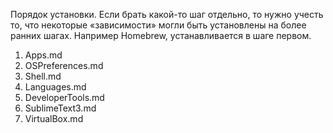 Порядок установки. Если брать какой-то шаг отдельно, то нужно учесть то, что некоторые «зависимости» могли быть установлены на более ранних шагах. Например Homebrew, устанавливается в шаге первом.

1. Apps.md
2. OSPreferences.md
3. Shell.md
4. Languages.md
5. DeveloperTools.md
6. SublimeText3.md
7. VirtualBox.md

